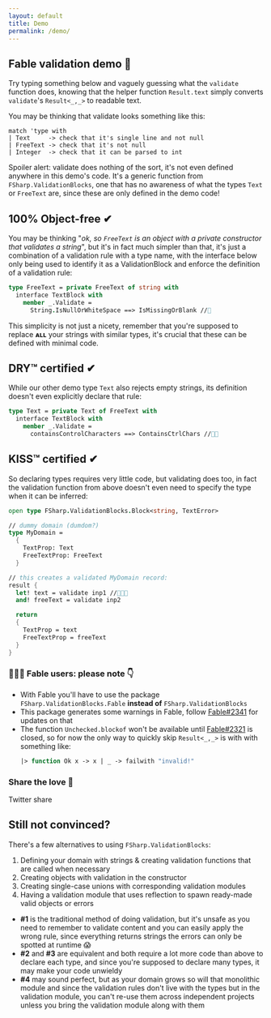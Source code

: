 ```yaml
---
layout: default
title: Demo
permalink: /demo/
---
```


## Fable validation demo 💙

Try typing something below and vaguely guessing what the `validate` function does, knowing that the helper function  `Result.text` simply converts `validate`'s `Result<_,_>` to readable text.
<div class="object-container">
    <object type="text/html" data="https://validation-blocks-fable.herokuapp.com/"></object>
</div>

You may be thinking that validate looks something like this:
```
match 'type with
| Text     -> check that it's single line and not null
| FreeText -> check that it's not null
| Integer  -> check that it can be parsed to int
```
Spoiler alert: validate does nothing of the sort, it's not even defined anywhere in this demo's code. It's a generic function from `FSharp.ValidationBlocks`, one that has no awareness of what the types `Text` or `FreeText` are, since these are only defined in the demo code!

## 100% Object-free ✔

You may be thinking "*ok, so `FreeText` is an object with a private constructor that validates a string*", but it's in fact much simpler than that, it's just a combination of a validation rule with a type name, with the interface below only being used to identify it as a ValidationBlock and enforce the definition of a validation rule:

```fsharp
type FreeText = private FreeText of string with
  interface TextBlock with
    member _.Validate =
      String.IsNullOrWhiteSpace ==> IsMissingOrBlank //🤯
```

This simplicity is not just a nicety, remember that you're supposed to replace **ᴀʟʟ** your strings with similar types, it's crucial that these can be defined with minimal code.

## DRY™ certified ✔

While our other demo type `Text` also rejects empty strings, its definition doesn't even explicitly declare that rule:

```fsharp
type Text = private Text of FreeText with
  interface TextBlock with
    member _.Validate =
      containsControlCharacters ==> ContainsCtrlChars //🤯🤯
```

## KISS™ certified ✔

So declaring types requires very little code, but validating does too, in fact the validation function from above doesn't even need to specify the type when it can be inferred:

```fsharp
open type FSharp.ValidationBlocks.Block<string, TextError>

// dummy domain (dumdom?)
type MyDomain =
  {
    TextProp: Text
    FreeTextProp: FreeText
  }

// this creates a validated MyDomain record:
result {
  let! text = validate inp1 //🤯🤯🤯
  and! freeText = validate inp2

  return
  {
    TextProp = text
    FreeTextProp = freeText
  }
}
```

### 🚨🚨🚨 Fable users: please note 👇

* With Fable you'll have to use the package `FSharp.ValidationBlocks.Fable` **instead of** `FSharp.ValidationBlocks`
* This package generates some warnings in Fable, follow [Fable#2341](https://github.com/fable-compiler/Fable/issues/2341) for updates on that
* The function `Unchecked.blockof` won't be available until [Fable#2321](https://github.com/fable-compiler/Fable/issues/2321) is closed, so for now the only way to quickly skip `Result<_,_>` is with with something like:<br>
  ```fsharp
  |> function Ok x -> x | _ -> failwith "invalid!"
  ```

### Share the love 💙

Twitter share

## Still not convinced?

There's a few alternatives to using `FSharp.ValidationBlocks`:

1. Defining your domain with strings & creating validation functions that are called when necessary
2. Creating objects with validation in the constructor
3. Creating single-case unions with corresponding validation modules
4. Having a validation module that uses reflection to spawn ready-made valid objects or errors 
   
* **#1** is the traditional method of doing validation, but it's unsafe as you need to remember to validate content and you can easily apply the wrong rule, since everything returns strings the errors can only be spotted at runtime 😱
* **#2** and **#3** are equivalent and both require a lot more code than above to declare each type, and since you're supposed to declare many types, it may make your code unwieldy
* **#4** may sound perfect, but as your domain grows so will that monolithic module and since the validation rules don't live with the types but in the validation module, you can't re-use them across independent projects unless you bring the validation module along with them
